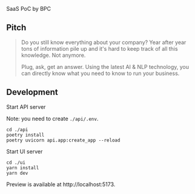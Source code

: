 SaaS PoC by BPC

## Pitch

> Do you still know everything about your company?
> Year after year tons of information pile up and it's hard to keep track of all this knowledge.
> Not anymore.
>
> Plug, ask, get an answer.
> Using the latest AI & NLP technology, you can directly know what you need to know to run your business.

## Development

Start API server

Note: you need to create `./api/.env`.

```console
cd ./api
poetry install
poetry uvicorn api.app:create_app --reload
```

Start UI server

```console
cd ./ui
yarn install
yarn dev
```

Preview is available at http://localhost:5173.

